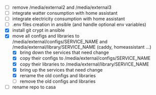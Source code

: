 - [ ] remove /media/external2 and /media/external3
- [ ] integrate watter consumption with home assistant
- [ ] integrate electricity consumption with home assistant
- [ ] .env files creation in ansible (and handle optional env variables)
- [x] install git crypt in ansible
- [x] move all configs and libraries to /media/external/configs/SERVICE_NAME and /media/external/library/SERVICE_NAME (caddy, homeassistant ...)
  - [x] bring down the services that need change
  - [x] copy their configs to /media/external/configs/SERVICE_NAME
  - [x] copy their libraries to /media/external/library/SERVICE_NAME
  - [x] bring up the services that need change
  - [x] rename the old configs and libraries
  - [ ] remove the old configs and libraries
- [ ] rename repo to casa
